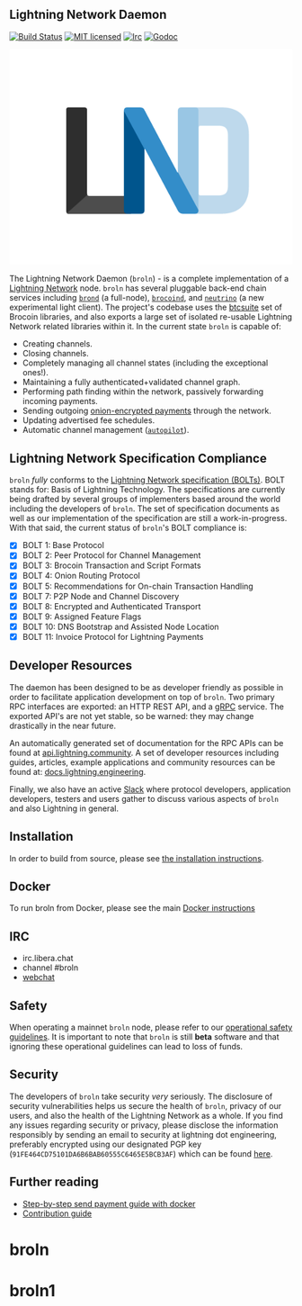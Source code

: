 ## Lightning Network Daemon

[![Build Status](https://img.shields.io/travis/lightningnetwork/broln.svg)](https://travis-ci.org/lightningnetwork/broln)
[![MIT licensed](https://img.shields.io/badge/license-MIT-blue.svg)](https://github.com/brolightningnetwork/broln/blob/master/LICENSE)
[![Irc](https://img.shields.io/badge/chat-on%20libera-brightgreen.svg)](https://web.libera.chat/#broln)
[![Godoc](https://godoc.org/github.com/brolightningnetwork/broln?status.svg)](https://godoc.org/github.com/brolightningnetwork/broln)

<img src="logo.png">

The Lightning Network Daemon (`broln`) - is a complete implementation of a
[Lightning Network](https://lightning.network) node.  `broln` has several pluggable back-end
chain services including [`brond`](https://github.com/brsuite/brond) (a
full-node), [`brocoind`](https://github.com/brocoin/brocoin), and
[`neutrino`](https://github.com/lightninglabs/neutrino) (a new experimental light client). The project's codebase uses the
[btcsuite](https://github.com/brsuite/) set of Brocoin libraries, and also
exports a large set of isolated re-usable Lightning Network related libraries
within it.  In the current state `broln` is capable of:
* Creating channels.
* Closing channels.
* Completely managing all channel states (including the exceptional ones!).
* Maintaining a fully authenticated+validated channel graph.
* Performing path finding within the network, passively forwarding incoming payments.
* Sending outgoing [onion-encrypted payments](https://github.com/brolightningnetwork/lightning-onion)
through the network.
* Updating advertised fee schedules.
* Automatic channel management ([`autopilot`](https://github.com/brolightningnetwork/broln/tree/master/autopilot)).

## Lightning Network Specification Compliance
`broln` _fully_ conforms to the [Lightning Network specification
(BOLTs)](https://github.com/brolightningnetwork/lightning-rfc). BOLT stands for:
Basis of Lightning Technology. The specifications are currently being drafted
by several groups of implementers based around the world including the
developers of `broln`. The set of specification documents as well as our
implementation of the specification are still a work-in-progress. With that
said, the current status of `broln`'s BOLT compliance is:

  - [X] BOLT 1: Base Protocol
  - [X] BOLT 2: Peer Protocol for Channel Management
  - [X] BOLT 3: Brocoin Transaction and Script Formats
  - [X] BOLT 4: Onion Routing Protocol
  - [X] BOLT 5: Recommendations for On-chain Transaction Handling
  - [X] BOLT 7: P2P Node and Channel Discovery
  - [X] BOLT 8: Encrypted and Authenticated Transport
  - [X] BOLT 9: Assigned Feature Flags
  - [X] BOLT 10: DNS Bootstrap and Assisted Node Location
  - [X] BOLT 11: Invoice Protocol for Lightning Payments

## Developer Resources

The daemon has been designed to be as developer friendly as possible in order
to facilitate application development on top of `broln`. Two primary RPC
interfaces are exported: an HTTP REST API, and a [gRPC](https://grpc.io/)
service. The exported API's are not yet stable, so be warned: they may change
drastically in the near future.

An automatically generated set of documentation for the RPC APIs can be found
at [api.lightning.community](https://api.lightning.community). A set of developer
resources including guides, articles, example applications and community resources can be found at:
[docs.lightning.engineering](https://docs.lightning.engineering).

Finally, we also have an active
[Slack](https://lightning.engineering/slack.html) where protocol developers, application developers, testers and users gather to
discuss various aspects of `broln` and also Lightning in general.

## Installation
  In order to build from source, please see [the installation
  instructions](docs/INSTALL.md).

## Docker
  To run broln from Docker, please see the main [Docker instructions](docs/DOCKER.md)

## IRC
  * irc.libera.chat
  * channel #broln
  * [webchat](https://web.libera.chat/#broln)

## Safety

When operating a mainnet `broln` node, please refer to our [operational safety
guidelines](docs/safety.md). It is important to note that `broln` is still
**beta** software and that ignoring these operational guidelines can lead to
loss of funds.

## Security

The developers of `broln` take security _very_ seriously. The disclosure of
security vulnerabilities helps us secure the health of `broln`, privacy of our
users, and also the health of the Lightning Network as a whole.  If you find
any issues regarding security or privacy, please disclose the information
responsibly by sending an email to security at lightning dot engineering,
preferably encrypted using our designated PGP key
(`91FE464CD75101DA6B6BAB60555C6465E5BCB3AF`) which can be found
[here](https://gist.githubusercontent.com/Roasbeef/6fb5b52886183239e4aa558f83d085d3/raw/5fa96010af201628bcfa61e9309d9b13d23d220f/security@lightning.engineering).

## Further reading
* [Step-by-step send payment guide with docker](https://github.com/brolightningnetwork/broln/tree/master/docker)
* [Contribution guide](https://github.com/brolightningnetwork/broln/blob/master/docs/code_contribution_guidelines.md)
# broln
# broln1
